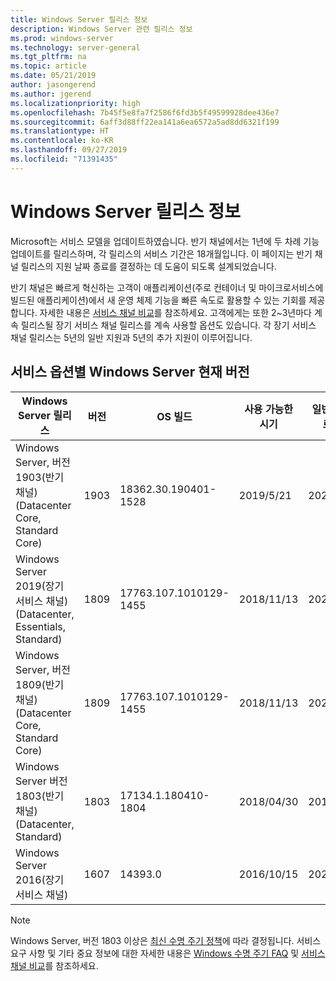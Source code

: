 ```yaml
---
title: Windows Server 릴리스 정보
description: Windows Server 관련 릴리스 정보
ms.prod: windows-server
ms.technology: server-general
ms.tgt_pltfrm: na
ms.topic: article
ms.date: 05/21/2019
author: jasongerend
ms.author: jgerend
ms.localizationpriority: high
ms.openlocfilehash: 7b45f5e8fa7f2586f6fd3b5f49599928dee436e7
ms.sourcegitcommit: 6aff3d88ff22ea141a6ea6572a5ad8dd6321f199
ms.translationtype: HT
ms.contentlocale: ko-KR
ms.lasthandoff: 09/27/2019
ms.locfileid: "71391435"
---
```

# <a name="windows-server-release-information"></a>Windows Server 릴리스 정보

Microsoft는 서비스 모델을 업데이트하였습니다. 반기 채널에서는 1년에 두 차례 기능 업데이트를 릴리스하며, 각 릴리스의 서비스 기간은 18개월입니다. 이 페이지는 반기 채널 릴리스의 지원 날짜 종료를 결정하는 데 도움이 되도록 설계되었습니다.

반기 채널은 빠르게 혁신하는 고객이 애플리케이션(주로 컨테이너 및 마이크로서비스에 빌드된 애플리케이션)에서 새 운영 체제 기능을 빠른 속도로 활용할 수 있는 기회를 제공합니다. 자세한 내용은 [서비스 채널 비교](../get-started-19/servicing-channels-19.md)를 참조하세요. 고객에게는 또한 2~3년마다 계속 릴리스될 장기 서비스 채널 릴리스를 계속 사용할 옵션도 있습니다. 각 장기 서비스 채널 릴리스는 5년의 일반 지원과 5년의 추가 지원이 이루어집니다.

## <a name="windows-server-current-versions-by-servicing-option"></a>서비스 옵션별 Windows Server 현재 버전

| Windows Server 릴리스 | 버전 | OS 빌드 | 사용 가능한 시기 | 일반 지원 종료 날짜|연장된 지원 종료 날짜 |
|----------------|---------|----------|----------|---------|----------|
| Windows Server, 버전 1903(반기 채널)(Datacenter Core, Standard Core) | 1903  | 18362.30.190401-1528 | 2019/5/21 | 2020/12/08 | 검토 메모 |
|Windows Server 2019(장기 서비스 채널)(Datacenter, Essentials, Standard)|1809|17763.107.1010129-1455|2018/11/13|2024/01/09|2029/01/09|
|Windows Server, 버전 1809(반기 채널)(Datacenter Core, Standard Core)|1809|17763.107.1010129-1455|2018/11/13|2020/5/12|검토 메모|
| Windows Server 버전 1803(반기 채널)(Datacenter, Standard)| 1803 |17134.1.180410-1804 |2018/04/30| 2019/11/12|검토 메모|
| Windows Server 2016(장기 서비스 채널)| 1607 | 14393.0 | 2016/10/15 |2022/01/11| 2027/01/11|

> [!NOTE]
> Windows Server, 버전 1803 이상은 [최신 수명 주기 정책](https://support.microsoft.com/help/30881)에 따라 결정됩니다. 서비스 요구 사항 및 기타 중요 정보에 대한 자세한 내용은 [Windows 수명 주기 FAQ](https://support.microsoft.com/help/18581/lifecycle-faq-windows-products) 및 [서비스 채널 비교](../get-started-19/servicing-channels-19.md)를 참조하세요.

